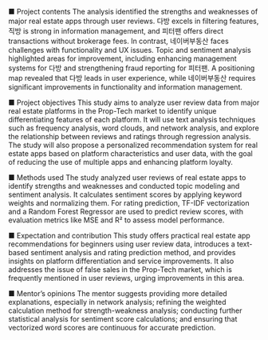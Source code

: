 ■ Project contents
The analysis identified the strengths and weaknesses of major real estate apps through user reviews. 
다방 excels in filtering features, 직방 is strong in information management, and 피터팬 offers direct transactions without brokerage fees. 
In contrast, 네이버부동산 faces challenges with functionality and UX issues. 
Topic and sentiment analysis highlighted areas for improvement, including enhancing management systems for 다방 and strengthening fraud reporting for 피터팬.
A positioning map revealed that 다방 leads in user experience, while 네이버부동산 requires significant improvements in functionality and information management.

■ Project objectives
This study aims to analyze user review data from major real estate platforms in the Prop-Tech market to identify unique differentiating features of each platform.
It will use text analysis techniques such as frequency analysis, word clouds, and network analysis, and explore the relationship between reviews and ratings through regression analysis. 
The study will also propose a personalized recommendation system for real estate apps based on platform characteristics and user data, with the goal of reducing the use of multiple apps and enhancing platform loyalty.

■ Methods used
The study analyzed user reviews of real estate apps to identify strengths and weaknesses and conducted topic modeling and sentiment analysis. 
It calculates sentiment scores by applying keyword weights and normalizing them. For rating prediction, TF-IDF vectorization and a Random Forest Regressor are used to predict review scores, 
with evaluation metrics like MSE and R² to assess model performance.

■ Expectation and contribution
This study offers practical real estate app recommendations for beginners using user review data, 
introduces a text-based sentiment analysis and rating prediction method, and provides insights on platform differentiation and service improvements.
It also addresses the issue of false sales in the Prop-Tech market, which is frequently mentioned in user reviews, urging improvements in this area.

■ Mentor’s opinions
The mentor suggests providing more detailed explanations, especially in network analysis; 
refining the weighted calculation method for strength-weakness analysis; conducting further statistical analysis for sentiment score calculations; and ensuring that vectorized word scores are continuous for accurate prediction.

